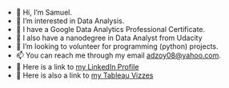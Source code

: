- 👋 Hi, I’m Samuel.
- 👀 I’m interested in Data Analysis.
- 🌱 I have a Google Data Analytics Professional Certificate. 
- 🌱 I also have a nanodegree in Data Analyst from Udacity
- 💞️ I’m looking to volunteer for programming (python) projects.
- 📫 You can reach me through my email adzoy08@yahoo.com.
- 🔗 Here is a link to [my LinkedIn Profile](https://www.linkedin.com/in/samuel-duah-boadi/)
-  🎥 Here is also a link to [my Tableau Vizzes](https://public.tableau.com/app/profile/samuel.boadi/vizzes)

<!---
Adzoy08/Adzoy08 is a ✨ special ✨ repository because its `README.md` (this file) appears on your GitHub profile.
You can click the Preview link to take a look at your changes.
--->
